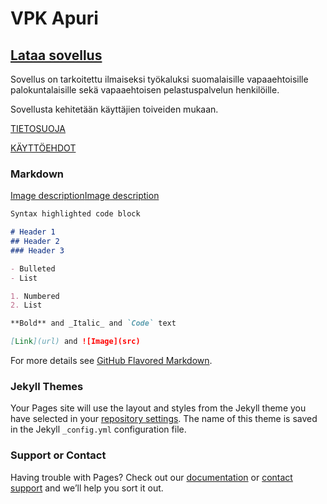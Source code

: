 # VPK Apuri

## [Lataa sovellus](https://github.com/Kultalaaki/VPKApuri/releases/download/v3.81/VPKApuriV381.apk)

Sovellus on tarkoitettu ilmaiseksi työkaluksi suomalaisille vapaaehtoisille palokuntalaisille sekä vapaaehtoisen pelastuspalvelun henkilöille.

Sovellusta kehitetään käyttäjien toiveiden mukaan.

[TIETOSUOJA](tietosuoja.html)

[KÄYTTÖEHDOT](terms.html)

### Markdown

[Image description](archiveweb.png)[Image description](archiveweb.png)

```markdown
Syntax highlighted code block

# Header 1
## Header 2
### Header 3

- Bulleted
- List

1. Numbered
2. List

**Bold** and _Italic_ and `Code` text

[Link](url) and ![Image](src)
```

For more details see [GitHub Flavored Markdown](https://guides.github.com/features/mastering-markdown/).

### Jekyll Themes

Your Pages site will use the layout and styles from the Jekyll theme you have selected in your [repository settings](https://github.com/Kultalaaki/VPKApuri/settings). The name of this theme is saved in the Jekyll `_config.yml` configuration file.

### Support or Contact

Having trouble with Pages? Check out our [documentation](https://docs.github.com/categories/github-pages-basics/) or [contact support](https://support.github.com/contact) and we’ll help you sort it out.
